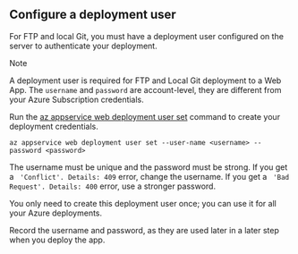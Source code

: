 ## Configure a deployment user  

For FTP and local Git, you must have a deployment user configured on the server to authenticate your deployment.

> [!NOTE]
> A deployment user is required for FTP and Local Git deployment to a Web App.
> The `username` and `password` are account-level, they are different from your Azure Subscription credentials.
>

Run the [az appservice web deployment user set](/cli/azure/appservice/web/deployment/user#set) command to create your deployment credentials.

```azurecli
az appservice web deployment user set --user-name <username> --password <password>
```

The username must be unique and the password must be strong. If you get a ` 'Conflict'. Details: 409` error, change the username. If you get a ` 'Bad Request'. Details: 400` error, use a stronger password.

You only need to create this deployment user once; you can use it for all your Azure deployments.

Record the username and password, as they are used later in a later step when you deploy the app.